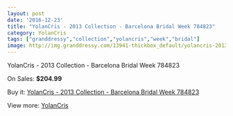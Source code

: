 ```yaml
---
layout: post
date: '2016-12-23'
title: "YolanCris - 2013 Collection - Barcelona Bridal Week 784823"
category: YolanCris
tags: ["granddressy","collection","yolancris","week","bridal"]
image: http://img.granddressy.com/13941-thickbox_default/yolancris-2013-collection-barcelona-bridal-week-784823.jpg
---
```

YolanCris - 2013 Collection - Barcelona Bridal Week 784823

On Sales: **$204.99**
<a href="https://www.granddressy.com/en/yolancris/13009-yolancris-2013-collection-barcelona-bridal-week-784823.html"><amp-img layout="responsive" width="600" height="600" src="//img.granddressy.com/13941-thickbox_default/yolancris-2013-collection-barcelona-bridal-week-784823.jpg" alt="YolanCris - 2013 Collection - Barcelona Bridal Week 784823 0" /></a>

Buy it: [YolanCris - 2013 Collection - Barcelona Bridal Week 784823](https://www.granddressy.com/en/yolancris/13009-yolancris-2013-collection-barcelona-bridal-week-784823.html "YolanCris - 2013 Collection - Barcelona Bridal Week 784823")

View more: [YolanCris](https://www.granddressy.com/en/40-yolancris "YolanCris")